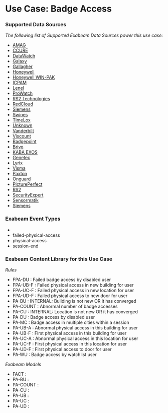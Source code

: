 Use Case: Badge Access
======================

### Supported Data Sources

_The following list of Supported Exabeam Data Sources power this use case:_

* [AMAG](datasource_badge_amag.md)
* [CCURE](datasource_badge_ccure.md)
* [DataWatch](datasource_badge_datawatch.md)
* [Galaxy](datasource_badge_galaxy.md)
* [Gallagher](datasource_badge_gallagher.md)
* [Honeywell](datasource_badge_honeywell.md)
* [Honeywell WIN-PAK](datasource_badge_honeywell_win-pak.md)
* [ICPAM](datasource_badge_icpam.md)
* [Lenel](datasource_badge_lenel.md)
* [ProWatch](datasource_badge_prowatch.md)
* [RS2 Technologies](datasource_badge_rs2_technologies.md)
* [RedCloud](datasource_badge_redcloud.md)
* [Siemens](datasource_badge_siemens.md)
* [Swipes](datasource_badge_swipes.md)
* [TimeLox](datasource_badge_timelox.md)
* [Unknown](datasource_badge_unknown.md)
* [Vanderbilt](datasource_badge_vanderbilt.md)
* [Viscount](datasource_badge_viscount.md)
* [Badgepoint](datasource_badgepoint_badgepoint.md)
* [Brivo](datasource_brivo_brivo.md)
* [KABA EXOS](datasource_exos_kaba_exos.md)
* [Genetec](datasource_genetec_genetec.md)
* [Lyrix](datasource_lyrix_lyrix.md)
* [Visma](datasource_megaflex_visma.md)
* [Paxton](datasource_net2door_paxton.md)
* [Onguard](datasource_onguard_onguard.md)
* [PicturePerfect](datasource_pictureperfect_pictureperfect.md)
* [RS2](datasource_rs2_rs2.md)
* [SecurityExpert](datasource_securityexpert_securityexpert.md)
* [Sensormatik](datasource_sensormatik_sensormatik.md)
* [Siemens](datasource_siemens_siemens.md)


### Exabeam Event Types

- 
- failed-physical-access
- physical-access
- session-end
### Exabeam Content Library for this Use Case


_Rules_
- FPA-DU : Failed badge access by disabled user
- FPA-UB-F : Failed physical access in new building for user
- FPA-UC-F : Failed physical access in new location for user
- FPA-UD-F : Failed physical access to new door for user
- PA-BU : INTERNAL: Building is not new OR it has converged
- PA-COUNT : Abnormal number of badge accesses
- PA-CU : INTERNAL: Location is not new OR it has converged
- PA-DU : Badge access by disabled user
- PA-MC : Badge access in multiple cities within a session
- PA-UB-A : Abnormal physical access in this building for user
- PA-UB-F : First physical access in this building for user
- PA-UC-A : Abnormal physical access in this location for user
- PA-UC-F : First physical access in this location for user
- PA-UD-F : First physical access to door for user
- PA-WU : Badge access by watchlist user


_Exabeam Models_
- FACT : 
- PA-BU : 
- PA-COUNT : 
- PA-CU : 
- PA-UB : 
- PA-UC : 
- PA-UD : 
